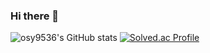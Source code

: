 ### Hi there 👋

![osy9536's GitHub stats](https://github-readme-stats.vercel.app/api?username=osy9536&show_icons=true&theme=cobalt)  [![Solved.ac Profile](http://mazassumnida.wtf/api/generate_badge?boj=osy9536)](https://solved.ac/osy9536)
